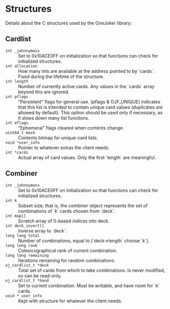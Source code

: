Structures
==========

Details about the C structures used by the OneJoker library:

Cardlist
--------

<dl>
<dt><code>int _johnnymoss</code></dt>
    <dd>Set to 0x10ACE0FF on initialization so that functions can check for initialized structures.
    </dd>
<dt><code>int allocation</code></dt>
    <dd>How many ints are available at the address pointed to by `cards`. Fixed during the lifetime of the structure.
    </dd>
<dt><code>int length</code></dt>
    <dd>Number of currently active cards. Any values in the `cards` array beyond this are ignored.
    </dd>
<dt><code>int pflags</code></dt>
    <dd>"Persistent" flags for general use.
    (pflags & OJF_UNIQUE) indicates that this list is intended to contain unique card values (duplicates are allowed by default). This option should be used only if necessary, as it slows down many list functions.
    </dd>
<dt><code>int eflags</code></dt>
    <dd>"Ephemeral" flags cleared when contents change.
    </dd>
<dt><code>uint64_t mask</code></dt>
    <dd>Contents bitmap for unique-card lists.
    </dd>
<dt><code>void *user_info</code></dt>
    <dd>Pointer to whatever extras the client needs.
    </dd>
<dt><code>int *cards</code></dt>
    <dd>Actual array of card values. Only the first `length` are meaningful.
    </dd>
</dl>

Combiner
--------

<dl>
<dt><code>int _johnnymoss</code></dt>
    <dd>Set to 0x10ACE0FF on initialization so that functions can check for initialized structures.
    </dd>
<dt><code>int k</code></dt>
    <dd>Subset size; that is, the combiner object represents the set of combinations of `k` cards chosen from `deck`.
    </dd>
<dt><code>int map[]</code></dt>
    <dd>Scratch array of 0-based indices into deck.
    </dd>
<dt><code>int deck_invert[]</code></dt>
    <dd>Inverse array to `deck`.
    </dt>
<dt><code>long long total</code></dd>
    <dd>Number of combinations, equal to (`deck->length` choose `k`).
    </dd>
<dt><code>long long rank</code></dt>
    <dd>Colexicographical rank of current combination.
    </dd>
<dt><code>long long remaining</code></dt>
    <dd>Iterations remaining for random combinations.
    </dd>
<dt><code>oj_cardlist_t *deck</code></dt>
    <dd>Total set of cards from which to take combinations. Is never modified, so can be read-only.
    </dd>
<dt><code>oj_cardlist_t *hand</code></dd>
    <dd>Set to current combination. Must be writable, and have room for `k` cards.
    </dd>
<dt><code>void * user_info</code></dt>
    <dd>Kept with structure for whatever the client needs.
    </dd>
</dl>

